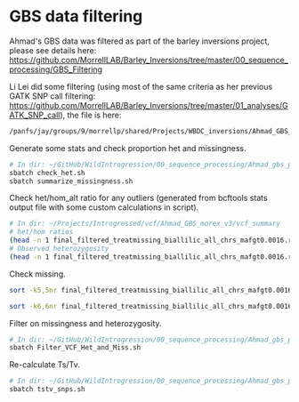 # GBS data filtering

Ahmad's GBS data was filtered as part of the barley inversions project, please see details here: https://github.com/MorrellLAB/Barley_Inversions/tree/master/00_sequence_processing/GBS_Filtering

Li Lei did some filtering (using most of the same criteria as her previous GATK SNP call filtering: https://github.com/MorrellLAB/Barley_Inversions/tree/master/01_analyses/GATK_SNP_call), the file is here:

```bash
/panfs/jay/groups/9/morrellp/shared/Projects/WBDC_inversions/Ahmad_GBS_morex_v3/final_filtered_treatmissing_biallilic_all_chrs_mafgt0.0016.recode.vcf.gz
```

Generate some stats and check proportion het and missingness.

```bash
# In dir: ~/GitHub/WildIntrogression/00_sequence_processing/Ahmad_gbs_processing
sbatch check_het.sh
sbatch summarize_missingness.sh
```

Check het/hom_alt ratio for any outliers (generated from bcftools stats output file with some custom calculations in script).

```bash
# In dir: ~/Projects/Introgressed/vcf/Ahmad_GBS_morex_v3/vcf_summary
# het/hom ratios
(head -n 1 final_filtered_treatmissing_biallilic_all_chrs_mafgt0.0016.recode.het_hom_ratios.txt && tail -n +2 final_filtered_treatmissing_biallilic_all_chrs_mafgt0.0016.recode.het_hom_ratios.txt | sort -k4,4nr) | head
# Observed heterozygosity
(head -n 1 final_filtered_treatmissing_biallilic_all_chrs_mafgt0.0016.recode.observed_heterozygosity.txt && tail -n +2 final_filtered_treatmissing_biallilic_all_chrs_mafgt0.0016.recode.observed_heterozygosity.txt | sort -k5,5nr) | head
```

Check missing.

```bash
sort -k5,5nr final_filtered_treatmissing_biallilic_all_chrs_mafgt0.0016.recode_missingness.imiss | head

sort -k6,6nr final_filtered_treatmissing_biallilic_all_chrs_mafgt0.0016.recode_missingness.lmiss | head
```

Filter on missingness and heterozygosity.

```bash
# In dir: ~/GitHub/WildIntrogression/00_sequence_processing/Ahmad_gbs_processing
sbatch Filter_VCF_Het_and_Miss.sh
```

Re-calculate Ts/Tv.

```bash
# In dir: ~/GitHub/WildIntrogression/00_sequence_processing/Ahmad_gbs_processing
sbatch tstv_snps.sh
```
